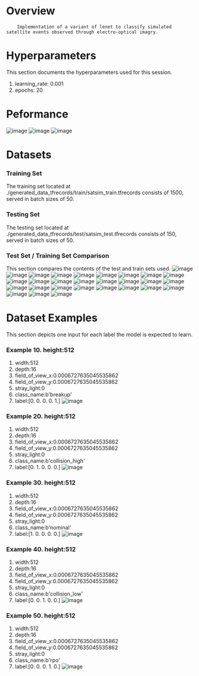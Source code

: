 # Overview 

        Implementation of a variant of lenet to classify simulated satellite events observed through electro-optical imagry. 
        
# Hyperparameters 
This section documents the hyperparameters used for this session. 
1. learning_rate: 0.001
2. epochs: 20
# Peformance
![image](images/5e0d9fbd4d9111b27db172df300175e2.png)
![image](images/f813c4d77bc830d2202410dd9d85b3a5.png)
![image](images/7bf43de7282197f5cf516365d56553b8.png)
# Datasets 
### Training Set 
The training set located at ./generated_data_tfrecords/train/satsim_train.tfrecords consists of 1500, served in batch sizes of 50.
### Testing Set 
The testing set located at ./generated_data_tfrecords/test/satsim_test.tfrecords consists of 150, served in batch sizes of 50.
### Test Set / Training Set Comparison 
This section compares the contents of the test and train sets used.
![image](./images/63fd34d47206270166ce74d57117f6c2.png)
![image](./images/626a48dfde963fa8be9ec74d2182c1b0.png)
 ![image](./images/a040bd5cfd444ee3b8626baa271b945d.png)
![image](./images/84e57977a667a18cbf79e520c1ea4705.png)
 ![image](./images/59e6851acb760d40d01a0dfe9e6c677b.png)
![image](./images/670427dbb03633304229c3214ef1fa06.png)
 ![image](./images/d69880746adc9391ba837ef65b44b79f.png)
![image](./images/ab269de8026ac078bee7975f39c6ef01.png)
 ![image](./images/6b3b83d270dc689fb86272729dea28d2.png)
![image](./images/a2d25973f1611c992755482b375a8add.png)
 ![image](./images/9982fb1aed449796778d095c55509001.png)
![image](./images/cffc815529692ede26ee4c4bb3ad1dac.png)
 ![image](./images/a3fd369f007e1c77f631129289acd8b2.png)
![image](./images/6eabd8f4f730abd0eeff745056039da7.png)
 ![image](./images/ef00f26bbf5dfc2d23fb3aa34f18a7a4.png)
![image](./images/6f62917c582ba848193a973fd73e683e.png)
 ![image](./images/537b3c39d47b10e39069eff453a4cdfb.png)
![image](./images/97a3fcda9e6a51776059bbacbde5c572.png)
 ![image](./images/379496728cb86b90a24a1a47e20d2262.png)
![image](./images/5b13708339c7657b4afeaedef011beb8.png)
 ![image](./images/2924d7b641d86d39368deaf5a9ba19b4.png)
![image](./images/9175dc77d0f6a85a96d3a40a37ab2e5f.png)
 ![image](./images/433cede6e4cfc185bbb8c424b623de49.png)
![image](./images/bb503dd494a02dcf877b6de278340cd9.png)
 ![image](./images/5dcf4757a383a6ab130a6382026b787b.png)
![image](./images/9a87094685fe599b6ee694af9e02fde7.png)
 ![image](./images/4c93444041536413cf6c25c2c889fb3d.png)
![image](./images/af6d4f27f5dbabcf8e0fab19a4ee552c.png)
 # Dataset Examples
This section depicts one input for each label the model is expected to learn.
### Example 10. height:512
1. width:512
2. depth:16
3. field_of_view_x:0.0006727635045535862
4. field_of_view_y:0.0006727635045535862
5. stray_light:0
6. class_name:b'breakup'
7. label:[0. 0. 0. 0. 1.]
![image](images/b68e6f191766c3a390b884f2921c96c0.png)
### Example 20. height:512
1. width:512
2. depth:16
3. field_of_view_x:0.0006727635045535862
4. field_of_view_y:0.0006727635045535862
5. stray_light:0
6. class_name:b'collision_high'
7. label:[0. 1. 0. 0. 0.]
![image](images/2fdae634cfc6512e5cfa6b1cad6890dd.png)
### Example 30. height:512
1. width:512
2. depth:16
3. field_of_view_x:0.0006727635045535862
4. field_of_view_y:0.0006727635045535862
5. stray_light:0
6. class_name:b'nominal'
7. label:[1. 0. 0. 0. 0.]
![image](images/b9c0aa5ddd04198671101ec63412bbf1.png)
### Example 40. height:512
1. width:512
2. depth:16
3. field_of_view_x:0.0006727635045535862
4. field_of_view_y:0.0006727635045535862
5. stray_light:0
6. class_name:b'collision_low'
7. label:[0. 0. 1. 0. 0.]
![image](images/6805042b89b9c4fb1549b0514f4c84e4.png)
### Example 50. height:512
1. width:512
2. depth:16
3. field_of_view_x:0.0006727635045535862
4. field_of_view_y:0.0006727635045535862
5. stray_light:0
6. class_name:b'rpo'
7. label:[0. 0. 0. 1. 0.]
![image](images/6d56770ee4f70ff147851ad3095c29d0.png)
